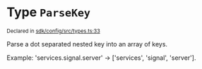 # Type `ParseKey`
<sub>Declared in [sdk/config/src/types.ts:33](https://github.com/dxos/dxos/blob/56c97ac85/packages/sdk/config/src/types.ts#L33)</sub>


Parse a dot separated nested key into an array of keys.

Example: 'services.signal.server' -> ['services', 'signal', 'server'].



